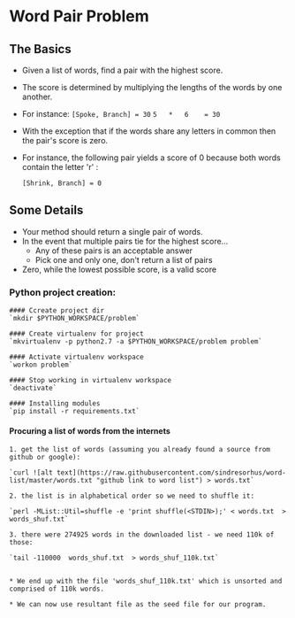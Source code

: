 # Word Pair Problem

## The Basics

* Given a list of words, find a pair with the highest score.
* The score is determined by multiplying the lengths of the words by one another.
* For instance:
	`[Spoke, Branch] = 30`
    `5   *   6    = 30`

* With the exception that if the words share any letters in common then the pair's score is zero.
* For instance, the following pair yields a score of 0 because both words contain the letter 'r' :

	`[Shrink, Branch] = 0`

## Some Details

* Your method should return a single pair of words.
* In the event that multiple pairs tie for the highest score...
    - Any of these pairs is an acceptable answer
    - Pick one and only one, don't return a list of pairs
* Zero, while the lowest possible score, is a valid score



### Python project creation:
    
    #### Ccreate project dir
    `mkdir $PYTHON_WORKSPACE/problem`

    #### Create virtualenv for project
    `mkvirtualenv -p python2.7 -a $PYTHON_WORKSPACE/problem problem`

    #### Activate virtualenv workspace
    `workon problem`

    #### Stop working in virtualenv workspace
    `deactivate`

    #### Installing modules
    `pip install -r requirements.txt`


#### Procuring a list of words from the internets

    1. get the list of words (assuming you already found a source from github or google):

    `curl ![alt text](https://raw.githubusercontent.com/sindresorhus/word-list/master/words.txt "github link to word list") > words.txt`

    2. the list is in alphabetical order so we need to shuffle it:

    `perl -MList::Util=shuffle -e 'print shuffle(<STDIN>);' < words.txt  > words_shuf.txt`

    3. there were 274925 words in the downloaded list - we need 110k of those:

    `tail -110000  words_shuf.txt  > words_shuf_110k.txt`


    * We end up with the file 'words_shuf_110k.txt' which is unsorted and  comprised of 110k words.

    * We can now use resultant file as the seed file for our program.
